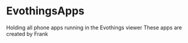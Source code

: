 # EvothingsApps
Holding all phone apps running in the Evothings viewer
These apps are created by Frank 
